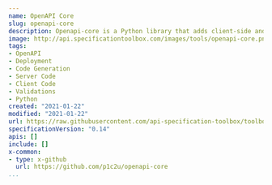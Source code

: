 ```yaml
---
name: OpenAPI Core
slug: openapi-core
description: Openapi-core is a Python library that adds client-side and server-side support for the OpenAPI Specification v3.0.0.
image: http://api.specificationtoolbox.com/images/tools/openapi-core.png
tags:
- OpenAPI
- Deployment
- Code Generation
- Server Code
- Client Code
- Validations
- Python
created: "2021-01-22"
modified: "2021-01-22"
url: https://raw.githubusercontent.com/api-specification-toolbox/toolbox/main/_tools/openapi-core.md
specificationVersion: "0.14"
apis: []
include: []
x-common:
- type: x-github
  url: https://github.com/p1c2u/openapi-core
...
```

